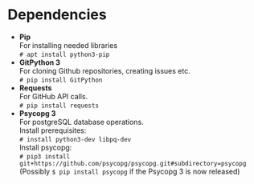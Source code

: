 # Dependencies

- **Pip**  
For installing needed libraries  
`# apt install python3-pip`  
- **GitPython 3**  
For cloning Github repositories, creating issues etc.  
`# pip install GitPython`
- **Requests**  
For GitHub API calls.  
`# pip install requests`
- **Psycopg 3**  
For postgreSQL database operations.  
Install prerequisites:  
``# install python3-dev libpq-dev``  
Install psycopg:  
`# pip3 install git+https://github.com/psycopg/psycopg.git#subdirectory=psycopg`  
(Possibly ``$ pip install psycopg`` if the Psycopg 3 is now released)